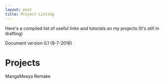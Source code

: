 ```yaml
---
layout: post
title: Project Listing
---
```


Here's a compiled list of useful links and tutorials on my projects (It's still in drafting)

Document version 0.1 (9-7-2016)

# Projects

MangaMeeya Remake
